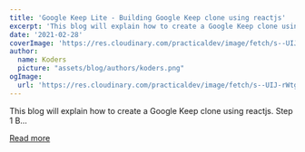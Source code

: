 ```yaml
---
title: 'Google Keep Lite - Building Google Keep clone using reactjs'
excerpt: 'This blog will explain how to create a Google Keep clone using reactjs.           Step 1            B...'
date: '2021-02-28'
coverImage: 'https://res.cloudinary.com/practicaldev/image/fetch/s--UIJ-rWtg--/c_imagga_scale,f_auto,fl_progressive,h_420,q_auto,w_1000/https://dev-to-uploads.s3.amazonaws.com/uploads/articles/qurdui0uny9p0c18dimb.png'
author:
  name: Koders
  picture: "assets/blog/authors/koders.png"
ogImage:
  url: 'https://res.cloudinary.com/practicaldev/image/fetch/s--UIJ-rWtg--/c_imagga_scale,f_auto,fl_progressive,h_420,q_auto,w_1000/https://dev-to-uploads.s3.amazonaws.com/uploads/articles/qurdui0uny9p0c18dimb.png'
---
```


This blog will explain how to create a Google Keep clone using reactjs.           Step 1            B...

[Read more](https://dev.to/shambhavijs/google-keep-lite-building-google-keep-clone-using-reactjs-4474)
